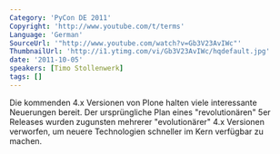 ```yaml
---
Category: 'PyCon DE 2011'
Copyright: 'http://www.youtube.com/t/terms'
Language: 'German'
SourceUrl: '"http://www.youtube.com/watch?v=Gb3V23AvIWc"'
ThumbnailUrl: 'http://i1.ytimg.com/vi/Gb3V23AvIWc/hqdefault.jpg'
date: '2011-10-05'
speakers: [Timo Stollenwerk]
tags: []
---
```

Die kommenden 4.x Versionen von Plone halten viele interessante Neuerungen bereit. Der ursprüngliche Plan eines "revolutionären" 5er Releases wurden zugunsten mehrerer "evolutionärer" 4.x Versionen verworfen, um neuere Technologien schneller im Kern verfügbar zu machen.